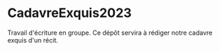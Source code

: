 # CadavreExquis2023
Travail d'écriture en groupe. Ce dépôt servira à rédiger notre cadavre exquis d'un récit.
